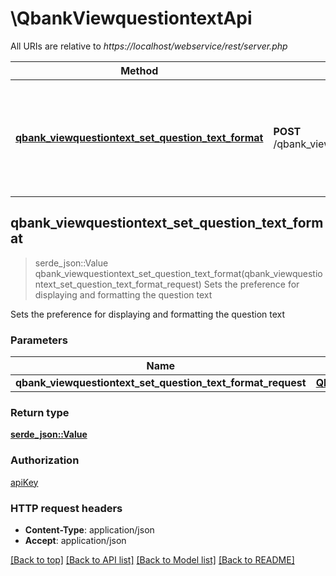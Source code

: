 # \QbankViewquestiontextApi

All URIs are relative to *https://localhost/webservice/rest/server.php*

Method | HTTP request | Description
------------- | ------------- | -------------
[**qbank_viewquestiontext_set_question_text_format**](QbankViewquestiontextApi.md#qbank_viewquestiontext_set_question_text_format) | **POST** /qbank_viewquestiontext_set_question_text_format | Sets the preference for displaying and formatting the question text



## qbank_viewquestiontext_set_question_text_format

> serde_json::Value qbank_viewquestiontext_set_question_text_format(qbank_viewquestiontext_set_question_text_format_request)
Sets the preference for displaying and formatting the question text

Sets the preference for displaying and formatting the question text

### Parameters


Name | Type | Description  | Required | Notes
------------- | ------------- | ------------- | ------------- | -------------
**qbank_viewquestiontext_set_question_text_format_request** | [**QbankViewquestiontextSetQuestionTextFormatRequest**](QbankViewquestiontextSetQuestionTextFormatRequest.md) |  | [required] |

### Return type

[**serde_json::Value**](serde_json::Value.md)

### Authorization

[apiKey](../README.md#apiKey)

### HTTP request headers

- **Content-Type**: application/json
- **Accept**: application/json

[[Back to top]](#) [[Back to API list]](../README.md#documentation-for-api-endpoints) [[Back to Model list]](../README.md#documentation-for-models) [[Back to README]](../README.md)

